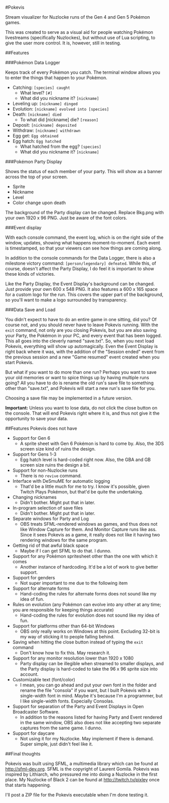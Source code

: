 #Pokevis

Stream visualizer for Nuzlocke runs of the Gen 4 and Gen 5 Pokémon games.

This was created to serve as a visual aid for people watching Pokémon livestreams (specifically Nuzlockes), but without use of Lua scripting, to give the user more control.  It is, however, still in testing.

##Features

###Pokémon Data Logger

Keeps track of every Pokémon you catch.  The terminal window allows you to enter the things that happen to your Pokémon.

* Catching: `[species] caught`
  * What level? `[#]`
  * What did you nickname it? `[nickname]`
* Leveling up: `[nickname] dinged`
* Evolution: `[nickname] evolved into [species]`
* Death: `[nickname] died`
  * To what did [nickname] die? `[reason]`
* Deposit: `[nickname] deposited`
* Withdraw: `[nickname] withdrawn`
* Egg get: `Egg obtained`
* Egg hatch: `Egg hatched`
  * What hatched from the egg? `[species]`
  * What did you nickname it? `[nickname]`

###Pokémon Party Display

Shows the status of each member of your party.  This will show as a banner across the top of your screen.

* Sprite
* Nickname
* Level
* Color change upon death

The background of the Party display can be changed.  Replace Bkg.png with your own 1920 x 96 PNG.  Just be aware of the font colors.

###Event display

With each console command, the event log, which is on the right side of the window, updates, showing what happens moment-to-moment.  Each event is timestamped, so that your viewers can see how things are coming along.

In addition to the console commands for the Data Logger, there is also a milestone victory command: `[person/legendary] defeated`.  While this, of course, doesn't affect the Party Display, I do feel it is important to show these kinds of victories.

Like the Party Display, the Event Display's background can be changed.  Just provide your own 600 x 548 PNG.  It also features a 600 x 165 space for a custom logo for the run.  This covers the upper part of the background, so you'll want to make a logo surrounded by transparency.

###Data Save and Load

You didn't expect to have to do an entire game in one sitting, did you?  Of course not, and you should never have to leave Pokevis running.  With the `exit` command, not only are you closing Pokevis, but you are also saving your Party, the Pokémon in your PC, and every event that has been logged.  This all goes into the cleverly named "save.txt".  So, when you next load Pokevis, everything will show up automagically.  Even the Event Display is right back where it was, with the addition of the "Session ended" event from the previous session and a new "Game resumed" event created when you start Pokevis.

But what if you want to do more than one run?  Perhaps you want to save your old memories or want to spice things up by having multiple runs going?  All you have to do is rename the old run's save file to something other than "save.txt", and Pokevis will start a new run's save file for you.

Choosing a save file may be implemented in a future version.

**Important:** Unless you want to lose data, do not click the close button on the console.  That will end Pokevis right where it is, and thus not give it the opportunity to save your data.

##Features Pokevis does not have
* Support for Gen 6
  * A sprite sheet with Gen 6 Pokémon is hard to come by.  Also, the 3DS screen size kind of ruins the design.
* Support for Gens 1-3
  * Egg hatch level is hard-coded right now.  Also, the GBA and GB screen size ruins the design a bit.
* Support for non-Nuzlocke runs
  * There is no `revive` command.
* Interface with DeSmuME for automatic logging
  * That'd be a little much for me to try.  I know it's possible, given Twitch Plays Pokémon, but that'd be quite the undertaking.
* Changing nicknames
  * Didn't bother.  Might put that in later.
* In-program selection of save files
  * Didn't bother.  Might put that in later.
* Separate windows for Party and Log
  * OBS treats SFML-rendered windows as games, and thus does not like Window Capture for them.  And Monitor Capture runs like ass.  Since it sees Pokevis as a game, it really does not like it having two rendering windows for the same program.
* Getting rid of that awful black space
  * Maybe if I can get SFML to do that.  I dunno.
* Support for any Pokémon spritesheet other than the one with which it comes
  * Another instance of hardcoding.  It'd be a lot of work to give better support.
* Support for genders
  * Not super important to me due to the following item
* Support for alternate forms
  * Hand-coding the rules for alternate forms does not sound like my idea of fun.
* Rules on evolution (any Pokémon can evolve into any other at any time; you are responsible for keeping things accurate)
  * Hand-coding the rules for evolution does not sound like my idea of fun.
* Support for platforms other than 64-bit Windows
  * OBS only really works on Windows at this point.  Excluding 32-bit is my way of sticking it to people falling behind.
* Saving when hitting the close button instead of typing the `exit` command
  * Don't know how to fix this.  May research it.
* Support for any monitor resolution lower than 1920 x 1080
  * Party display can be illegible when streamed to smaller displays, and the Party display is hard-coded to take the 96 x 96 sprite size into account.
* Customizable text (font/color)
  * I mean, you can go ahead and put your own font in the folder and rename the file "consola" if you want, but I built Pokevis with a single-width font in mind.  Maybe it's because I'm a programmer, but I like single-width fonts.  Expecially Consolas.
* Support for separation of the Party and Event Displays in Open Broadcaster Software.
  * In addition to the reasons listed for having Party and Event rendered in the same window, OBS also does not like accepting two separate captures from the same game.  I dunno.
* Support for daycare
  * Not using it for my Nuzlocke.  May implement if there is demand.  Super simple, just didn't feel like it.

##Final thoughts

Pokevis was built using SFML, a multimedia library which can be found at http://sfml-dev.org.  SFML is the copyright of Laurent Gomila.  Pokevis was inspired by Lithiarch, who pressured me into doing a Nuzlocke in the first place.  My Nuzlocke of Black 2 can be found at http://twitch.tv/pixley once that starts happening.

I'll post a ZIP file for the Pokevis executable when I'm done testing it.
